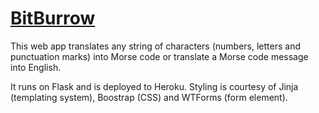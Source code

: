 # [BitBurrow][1]

This web app translates any string of characters (numbers, letters and punctuation marks) into Morse code or translate a Morse code message into English.

It runs on Flask and is deployed to Heroku. Styling is courtesy of Jinja (templating system), Boostrap (CSS) and WTForms (form element).

  [1]: http://www.bitburrow.com
